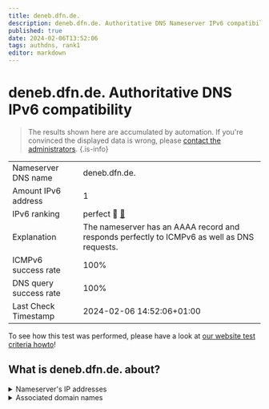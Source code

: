 ```yaml
---
title: deneb.dfn.de.
description: deneb.dfn.de. Authoritative DNS Nameserver IPv6 compatibility
published: true
date: 2024-02-06T13:52:06
tags: authdns, rank1
editor: markdown
---
```


# deneb.dfn.de. Authoritative DNS IPv6 compatibility

> The results shown here are accumulated by automation. If you're convinced the displayed data is wrong, please [contact the administrators](/howto/chat). 
{.is-info}




|   |   |
| - | - |
| Nameserver DNS name | deneb.dfn.de.
| Amount IPv6 address | 1
| IPv6 ranking | perfect :1st_place_medal: [🔗](/howto/ranking) |
| Explanation | The nameserver has an AAAA record and responds perfectly to ICMPv6 as well as DNS requests. |
| ICMPv6 success rate | 100%|
| DNS query success rate | 100% |
| Last Check Timestamp | 2024-02-06 14:52:06+01:00 |

To see how this test was performed, please have a look at [our website test criteria howto](/howto/testcriteria/authdns)!


## What is deneb.dfn.de. about?




<details>
<summary>Nameserver's IP addresses</summary>

2001:638:800:1::9

</details>



<details>
<summary>Associated domain names</summary>

www.niedersachsen.de

</details>
